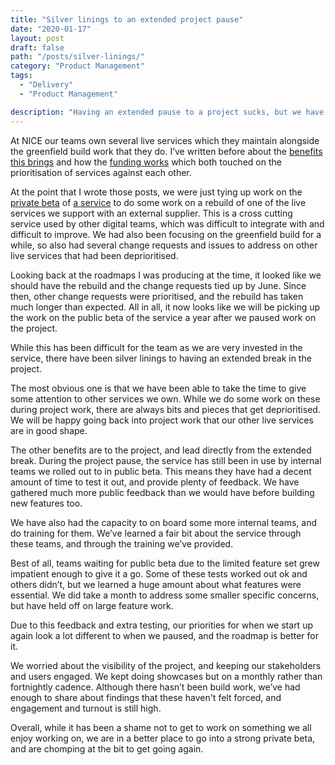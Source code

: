 ```yaml
---
title: "Silver linings to an extended project pause"
date: "2020-01-17"
layout: post
draft: false
path: "/posts/silver-linings/"
category: "Product Management"
tags:
  - "Delivery"
  - "Product Management"

description: "Having an extended pause to a project sucks, but we have found some silver linings"
---
```


At NICE our teams own several live services which they maintain alongside the greenfield build work that they do. I’ve written before about the [benefits this brings](/posts/service-teams-not-project-teams/) and how the [funding works](/posts/funding-service-teams/) which both touched on the prioritisation of services against each other. 

At the point that I wrote those posts, we were just tying up work on the [private beta](https://www.gov.uk/service-manual/agile-delivery/how-the-beta-phase-works) of [a service](https://digitalhealth.blog.gov.uk/2019/04/15/nice-comment-collection-private-beta-assessment/) to do some work on a rebuild of one of the live services we support with an external supplier. This is a cross cutting service used by other digital teams, which was difficult to integrate with and difficult to improve. We had also been focusing on the greenfield build for a while, so also had several change requests and issues to address on other live services that had been deprioritised. 

Looking back at the roadmaps I was producing at the time, it looked like we should have the rebuild and the change requests tied up by June. Since then, other change requests were prioritised, and the rebuild has taken much longer than expected. All in all, it now looks like we will be picking up the work on the public beta of the service a year after we paused work on the project.

While this has been difficult for the team as we are very invested in the service, there have been silver linings to having an extended break in the project.

The most obvious one is that we have been able to take the time to give some attention to other services we own. While we do some work on these during project work, there are always bits and pieces that get deprioritised. We will be happy going back into project work that our other live services are in good shape.

The other benefits are to the project, and lead directly from the extended break. During the project pause, the service has still been in use by internal teams we rolled out to in public beta. This means they have had a decent amount of time to test it out, and provide plenty of feedback. We have gathered much more public feedback than we would have before building new features too. 

We have also had the capacity to on board some more internal teams, and do training for them. We’ve learned a fair bit about the service through these teams, and through the training we’ve provided. 

Best of all, teams waiting for public beta due to the limited feature set grew impatient enough to give it a go. Some of these tests worked out ok and others didn’t, but we learned a huge amount about what features were essential. We did take a month to address some smaller specific concerns, but have held off on large feature work. 

Due to this feedback and extra testing, our priorities for when we start up again look a lot different to when we paused, and the roadmap is better for it.

We worried about the visibility of the project, and keeping our stakeholders and users engaged. We kept doing showcases but on a monthly rather than fortnightly cadence. Although there hasn’t been build work, we’ve had enough to share about findings that these haven't felt forced, and engagement and turnout is still high. 

Overall, while it has been a shame not to get to work on something we all enjoy working on, we are in a better place to go into a strong private beta, and are chomping at the bit to get going again.
